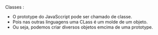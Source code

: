 
Classes :

- O prototype do JavaSccript pode ser chamado de classe.
- Pois nas outras linguagens uma CLass é um molde de um objeto.
- Ou seja, podemos criar diversos objetos emcima de uma prototype.

